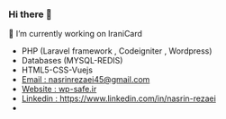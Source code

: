 ### Hi there 👋



 🔭 I’m currently working on IraniCard
 - PHP (Laravel framework , Codeigniter , Wordpress)
 - Databases (MYSQL-REDIS)
 - HTML5-CSS-Vuejs
 - [Email : nasrinrezaei45@gmail.com ](nasrinrezaei45@gmail.com)
 - [Website : wp-safe.ir ](http://wp-safe.ir)
 - [Linkedin : https://www.linkedin.com/in/nasrin-rezaei ](https://www.linkedin.com/in/nasrin-rezaei)
 - 
 <!--
**nasrinrezaei45/nasrinrezaei45** is a ✨ _special_ ✨ repository because its `README.md` (this file) appears on your GitHub profile.


- 🌱 I’m currently learning ...
- 👯 I’m looking to collaborate on ...
- 🤔 I’m looking for help with ...
- 💬 Ask me about ...
- 📫 How to reach me: ...
- 😄 Pronouns: ...
- ⚡ Fun fact: ...

 -->
